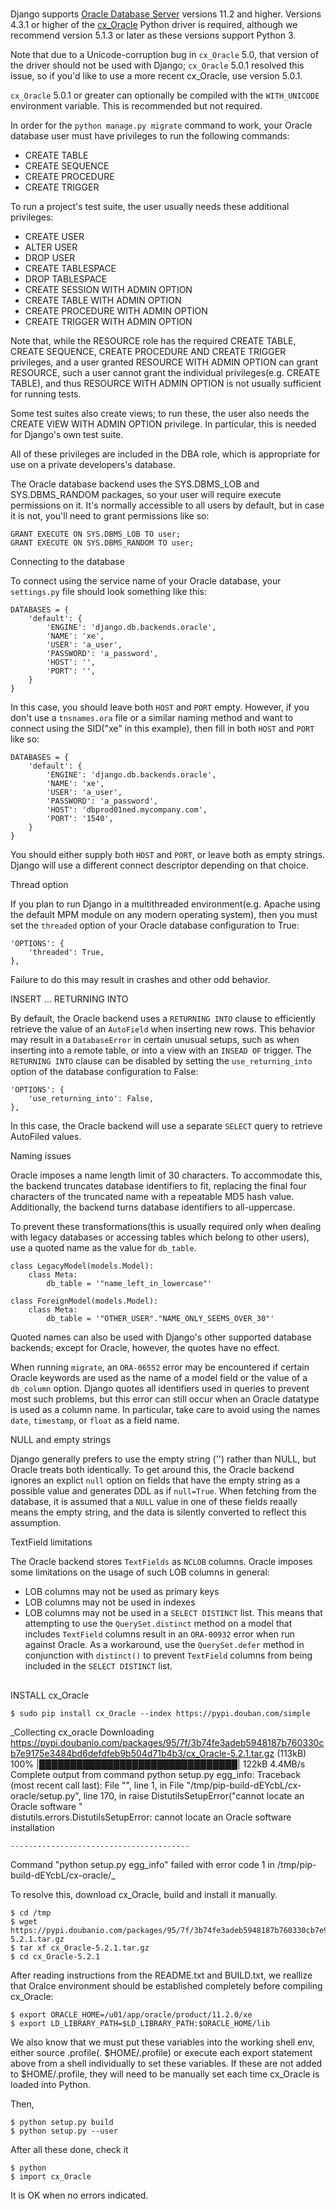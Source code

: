 #


##

Django supports [Oracle Database Server](http://www.oracle.com/) versions 11.2 and higher. Versions 4.3.1 or higher of the [cx_Oracle](http://cx-oracle.sourceforge.net/) Python driver is required, although we recommend version 5.1.3 or later as these versions support Python 3.

Note that due to a Unicode-corruption bug in `cx_Oracle` 5.0, that version of the driver should not be used with Django; `cx_Oracle` 5.0.1 resolved this issue, so if you'd like to use a more recent cx_Oracle, use version 5.0.1.

`cx_Oracle` 5.0.1 or greater can optionally be compiled with the `WITH_UNICODE` environment variable. This is recommended but not required.

In order for the `python manage.py migrate` command to work, your Oracle database user must have privileges to run the following commands:

* CREATE TABLE
* CREATE SEQUENCE
* CREATE PROCEDURE
* CREATE TRIGGER

To run a project's test suite, the user usually needs these additional privileges:

* CREATE USER
* ALTER USER
* DROP USER
* CREATE TABLESPACE
* DROP TABLESPACE
* CREATE SESSION WITH ADMIN OPTION
* CREATE TABLE WITH ADMIN OPTION
* CREATE PROCEDURE WITH ADMIN OPTION
* CREATE TRIGGER WITH ADMIN OPTION

Note that, while the RESOURCE role has the required CREATE TABLE, CREATE SEQUENCE, CREATE PROCEDURE AND CREATE TRIGGER privileges, and a user granted RESOURCE WITH ADMIN OPTION can grant RESOURCE, such a user cannot grant the individual privileges(e.g. CREATE TABLE), and thus RESOURCE WITH ADMIN OPTION is not usually sufficient for running tests.

Some test suites also create views; to run these, the user also needs the CREATE VIEW WITH ADMIN OPTION privilege. In particular, this is needed for Django's own test suite.

All of these privileges are included in the DBA role, which is appropriate for use on a private developers's database.

The Oracle database backend uses the SYS.DBMS_LOB and SYS.DBMS_RANDOM packages, so your user will require execute permissions on it. It's normally accessible to all users by default, but in case it is not, you'll need to grant permissions like so:

    GRANT EXECUTE ON SYS.DBMS_LOB TO user;
    GRANT EXECUTE ON SYS.DBMS_RANDOM TO user;

Connecting to the database

To connect using the service name of your Oracle database, your `settings.py` file should look something like this:

    DATABASES = {
        'default': {
            'ENGINE': 'django.db.backends.oracle',
            'NAME': 'xe',
            'USER': 'a_user',
            'PASSWORD': 'a_password',
            'HOST': '',
            'PORT': '',
        }
    }

In this case, you should leave both `HOST` and `PORT` empty. However, if you don't use a `tnsnames.ora` file or a similar naming method and want to connect using the SID("xe" in this example), then fill in both `HOST` and `PORT` like so:

    DATABASES = {
        'default': {
            'ENGINE': 'django.db.backends.oracle',
            'NAME': 'xe',
            'USER': 'a_user',
            'PASSWORD': 'a_password',
            'HOST': 'dbprod01ned.mycompany.com',
            'PORT': '1540',
        }
    }

You should either supply both `HOST` and `PORT`, or leave both as empty strings. Django will use a different connect descriptor depending on that choice.

Thread option

If you plan to run Django in a multithreaded environment(e.g. Apache using the default MPM module on any modern operating system), then you must set the `threaded` option of your Oracle database configuration to True:

    'OPTIONS': {
        'threaded': True,
    },

Failure to do this may result in crashes and other odd behavior.

INSERT ... RETURNING INTO

By default, the Oracle backend uses a `RETURNING INTO` clause to efficiently retrieve the value of an `AutoField` when inserting new rows. This behavior may result in a `DatabaseError` in certain unusual setups, such as when inserting into a remote table, or into a view with an `INSEAD OF` trigger.
The `RETURNING INTO` clause can be disabled by setting the `use_returning_into` option of the database configuration to False:

    'OPTIONS': {
        'use_returning_into': False,
    },

In this case, the Oracle backend will use a separate `SELECT` query to retrieve AutoFiled values.


Naming issues

Oracle imposes a name length limit of 30 characters. To accommodate this, the backend truncates database identifiers to fit, replacing the final four characters of the truncated name with a repeatable MD5 hash value. Additionally, the backend turns database identifiers to all-uppercase.

To prevent these transformations(this is usually required only when dealing with legacy databases or accessing tables which belong to other users), use a quoted name as the value for `db_table`.

    class LegacyModel(models.Model):
        class Meta:
            db_table = '"name_left_in_lowercase"'

    class ForeignModel(models.Model):
        class Meta:
            db_table = '"OTHER_USER"."NAME_ONLY_SEEMS_OVER_30"'

Quoted names can also be used with Django's other supported database backends; except for Oracle, however, the quotes have no effect.

When running `migrate`, an `ORA-06552` error may be encountered if certain Oracle keywords are used as the name of a model field or the value of a `db_column` option.
Django quotes all identifiers used in queries to prevent most such problems, but this error can still occur when an Oracle datatype is used as a column name. In particular, take care to avoid using the names `date`, `timestamp`, or `float` as a field name.


NULL and empty strings

Django generally prefers to use the empty string ('') rather than NULL, but Oracle treats both identically. To get around this, the Oracle backend ignores an explict `null` option on fields that have the empty string as a possible value and generates DDL as if `null=True`.
When fetching from the database, it is assumed that a `NULL` value in one of these fields reaally means the empty string, and the data is silently converted to reflect this assumption.


TextField limitations

The Oracle backend stores `TextFields` as `NCLOB` columns. Oracle imposes some limitations on the usage of such LOB columns in general:

* LOB columns may not be used as primary keys
* LOB columns may not be used in indexes
* LOB columns may not be used in a `SELECT DISTINCT` list. This means that attempting to use the `QuerySet.distinct` method on a model that includes `TextField` columns result in an `ORA-00932` error when run against Oracle. As a workaround, use the `QuerySet.defer` method in conjunction with `distinct()` to prevent `TextField` columns from being included in the `SELECT DISTINCT` list.

##

INSTALL cx_Oracle

    $ sudo pip install cx_Oracle --index https://pypi.douban.com/simple

_Collecting cx_oracle
  Downloading https://pypi.doubanio.com/packages/95/7f/3b74fe3adeb5948187b760330cb7e9175e3484bd6defdfeb9b504d71b4b3/cx_Oracle-5.2.1.tar.gz (113kB)
    100% |████████████████████████████████| 122kB 4.4MB/s 
    Complete output from command python setup.py egg_info:
    Traceback (most recent call last):
      File "<string>", line 1, in <module>
      File "/tmp/pip-build-dEYcbL/cx-oracle/setup.py", line 170, in <module>
        raise DistutilsSetupError("cannot locate an Oracle software " \
    distutils.errors.DistutilsSetupError: cannot locate an Oracle software installation
    
    ----------------------------------------
Command "python setup.py egg_info" failed with error code 1 in /tmp/pip-build-dEYcbL/cx-oracle/_

To resolve this, download cx_Oracle, build and install it manually.

    $ cd /tmp
    $ wget https://pypi.doubanio.com/packages/95/7f/3b74fe3adeb5948187b760330cb7e9175e3484bd6defdfeb9b504d71b4b3/cx_Oracle-5.2.1.tar.gz
    $ tar xf cx_Oracle-5.2.1.tar.gz
    $ cd cx_Oracle-5.2.1

After reading instructions from the README.txt and BUILD.txt, we reallize that Oralce environment should be established completely before compiling cx_Oracle:

    $ export ORACLE_HOME=/u01/app/oracle/product/11.2.0/xe
    $ export LD_LIBRARY_PATH=$LD_LIBRARY_PATH:$ORACLE_HOME/lib

We also know that we must put these variables into the working shell env, either source .profile(. $HOME/.profile) or execute each export statement above from a shell individually to set these variables. If these are not added to $HOME/.profile, they will need to be manually set each time cx_Oracle is loaded into Python.

Then,

    $ python setup.py build
    $ python setup.py --user

After all these done, check it

    $ python
    $ import cx_Oracle

It is OK when no errors indicated.
